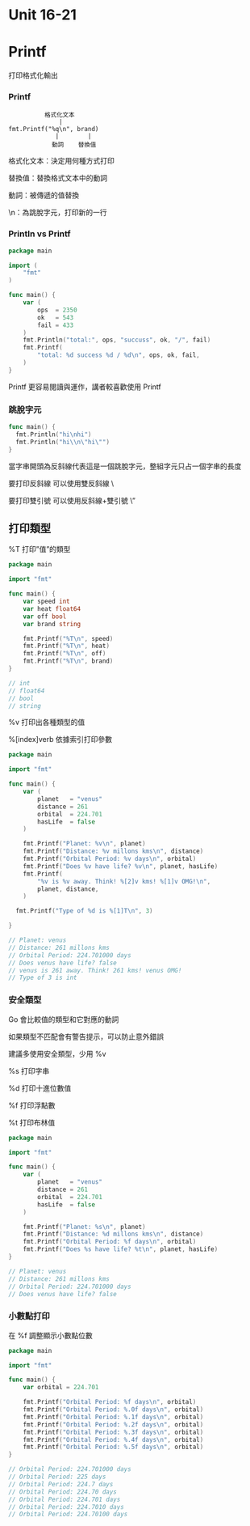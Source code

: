 # Unit 16-21

# Printf

打印格式化輸出

### Printf

```
          格式化文本
              |         
fmt.Printf("%q\n", brand)
             |        |
            動詞    替換值
```

格式化文本：決定用何種方式打印

替換值：替換格式文本中的動詞

動詞：被傳遞的值替換

\n：為跳脫字元，打印新的一行

### Println vs Printf

```go
package main

import (
	"fmt"
)

func main() {
	var (
		ops  = 2350
		ok   = 543
		fail = 433
	)
	fmt.Println("total:", ops, "succuss", ok, "/", fail)
	fmt.Printf(
		"total: %d success %d / %d\n", ops, ok, fail,
	)
}
```

Printf 更容易閱讀與運作，講者較喜歡使用 Printf

### 跳脫字元

```go
func main() {
  fmt.Println("hi\nhi")
  fmt.Println("hi\\n\"hi\"")
}
```

當字串開頭為反斜線代表這是一個跳脫字元，整組字元只占一個字串的長度

要打印反斜線 可以使用雙反斜線 \\

要打印雙引號 可以使用反斜線+雙引號  \”

## 打印類型

%T 打印”值”的類型

```go
package main

import "fmt"

func main() {
	var speed int
	var heat float64
	var off bool
	var brand string

	fmt.Printf("%T\n", speed)
	fmt.Printf("%T\n", heat)
	fmt.Printf("%T\n", off)
	fmt.Printf("%T\n", brand)
}

// int
// float64
// bool
// string
```

%v 打印出各種類型的值

%[index]verb 依據索引打印參數

```go
package main

import "fmt"

func main() {
	var (
		planet   = "venus"
		distance = 261
		orbital  = 224.701
		hasLife  = false
	)

	fmt.Printf("Planet: %v\n", planet)
	fmt.Printf("Distance: %v millons kms\n", distance)
	fmt.Printf("Orbital Period: %v days\n", orbital)
	fmt.Printf("Does %v have life? %v\n", planet, hasLife)
	fmt.Printf(
		"%v is %v away. Think! %[2]v kms! %[1]v OMG!\n",
		planet, distance,
	)

  fmt.Printf("Type of %d is %[1]T\n", 3)

}

// Planet: venus
// Distance: 261 millons kms
// Orbital Period: 224.701000 days
// Does venus have life? false
// venus is 261 away. Think! 261 kms! venus OMG!
// Type of 3 is int
```

### 安全類型

Go 會比較值的類型和它對應的動詞

如果類型不匹配會有警告提示，可以防止意外錯誤

建議多使用安全類型，少用 %v 

%s  打印字串

%d 打印十進位數值

%f  打印浮點數

%t 打印布林值

```go
package main

import "fmt"

func main() {
	var (
		planet   = "venus"
		distance = 261
		orbital  = 224.701
		hasLife  = false
	)

	fmt.Printf("Planet: %s\n", planet)
	fmt.Printf("Distance: %d millons kms\n", distance)
	fmt.Printf("Orbital Period: %f days\n", orbital)
	fmt.Printf("Does %s have life? %t\n", planet, hasLife)
}

// Planet: venus
// Distance: 261 millons kms
// Orbital Period: 224.701000 days
// Does venus have life? false
```

### 小數點打印

在 %f 調整顯示小數點位數

```go
package main

import "fmt"

func main() {
	var orbital = 224.701

	fmt.Printf("Orbital Period: %f days\n", orbital)
	fmt.Printf("Orbital Period: %.0f days\n", orbital)
	fmt.Printf("Orbital Period: %.1f days\n", orbital)
	fmt.Printf("Orbital Period: %.2f days\n", orbital)
	fmt.Printf("Orbital Period: %.3f days\n", orbital)
	fmt.Printf("Orbital Period: %.4f days\n", orbital)
	fmt.Printf("Orbital Period: %.5f days\n", orbital)
}

// Orbital Period: 224.701000 days
// Orbital Period: 225 days
// Orbital Period: 224.7 days
// Orbital Period: 224.70 days
// Orbital Period: 224.701 days
// Orbital Period: 224.7010 days
// Orbital Period: 224.70100 days
```